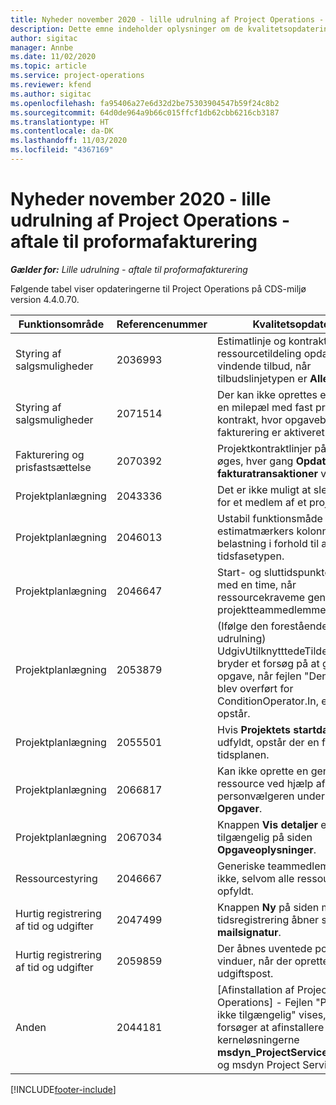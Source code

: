 ```yaml
---
title: Nyheder november 2020 - lille udrulning af Project Operations - aftale til proformafakturering
description: Dette emne indeholder oplysninger om de kvalitetsopdateringer, der er tilgængelige i udgivelsen i november 2020 til den lille udrulning af Project Operations - aftale til proformafakturering.
author: sigitac
manager: Annbe
ms.date: 11/02/2020
ms.topic: article
ms.service: project-operations
ms.reviewer: kfend
ms.author: sigitac
ms.openlocfilehash: fa95406a27e6d32d2be75303904547b59f24c8b2
ms.sourcegitcommit: 64d0de964a9b66c015ffcf1db62cbb6216cb3187
ms.translationtype: HT
ms.contentlocale: da-DK
ms.lasthandoff: 11/03/2020
ms.locfileid: "4367169"
---
```

# <a name="whats-new-november-2020---project-operations-lite-deployment---deal-to-proforma-invoicing"></a>Nyheder november 2020 - lille udrulning af Project Operations - aftale til proformafakturering

_**Gælder for:** Lille udrulning - aftale til proformafakturering_

Følgende tabel viser opdateringerne til Project Operations på CDS-miljø version 4.4.0.70.

| Funktionsområde                 | Referencenummer | Kvalitetsopdatering                                                                                                                                                                    |
|------------------------------|------------------|-----------------------------------------------------------------------------------------------------------------------------------------------------------------------------------|
|   Styring af salgsmuligheder       | 2036993          | Estimatlinje og kontraktlinjer for ressourcetildeling opdateres på vindende tilbud, når tilbudslinjetypen er **Alle opgaver**.                                                 |
|   Styring af salgsmuligheder       | 2071514          | Der kan ikke oprettes en faktura for en milepæl med fast pris på en kontrakt, hvor opgavebaseret fakturering er aktiveret.                                                                          |
| Fakturering og prisfastsættelse          | 2070392          | Projektkontraktlinjer på fakturaen øges, hver gang **Opdater fakturatransaktioner** vælges.                                                                       |
| Projektplanlægning             | 2043336          | Det er ikke muligt at slette en post for et medlem af et projektteam.                                                                                                                                    |
| Projektplanlægning             | 2046013          | Ustabil funktionsmåde for estimatmærkers kolonner under belastning i forhold til ændring af tidsfasetypen.                                                                                   |
| Projektplanlægning             | 2046647          | Start- og sluttidspunkterne afviger med en time, når ressourcekraveme genereres fra projektteammedlemmer.                                                                      |
| Projektplanlægning             | 2053879          | (Ifølge den forestående CDS-udrulning) UdgivUtilknytttedeTildelinger bryder et forsøg på at gemme en opgave, når fejlen "Den værdi, der blev overført for ConditionOperator.In, er tom" opstår. |
| Projektplanlægning             | 2055501          | Hvis **Projektets startdato** ikke er udfyldt, opstår der en fejl i tidsplanen.                                                                                                      |
| Projektplanlægning             | 2066817          | Kan ikke oprette en generisk ressource ved hjælp af personvælgeren under fanen **Opgaver**.                                                                                               |
| Projektplanlægning             | 2067034          | Knappen **Vis detaljer** er ikke tilgængelig på siden **Opgaveoplysninger**.                                                                                                         |
| Ressourcestyring          | 2046667          | Generiske teammedlemmer slettes ikke, selvom alle ressourcer er opfyldt.                                                                                                     |
| Hurtig registrering af tid og udgifter | 2047499          | Knappen **Ny** på siden med tidsregistrering åbner siden **Ny mailsignatur**.                                                                                               |
| Hurtig registrering af tid og udgifter | 2059859          | Der åbnes uventede pop op-vinduer, når der oprettes en udgiftspost.                                                                                                                         |
| Anden                        | 2044181          | [Afinstallation af Project Operations] - Fejlen "Posten er ikke tilgængelig" vises, når du forsøger at afinstallere kerneløsningerne **msdyn_ProjectServiceCore_Patch** og msdyn Project Service.        |


[!INCLUDE[footer-include](../../includes/footer-banner.md)]